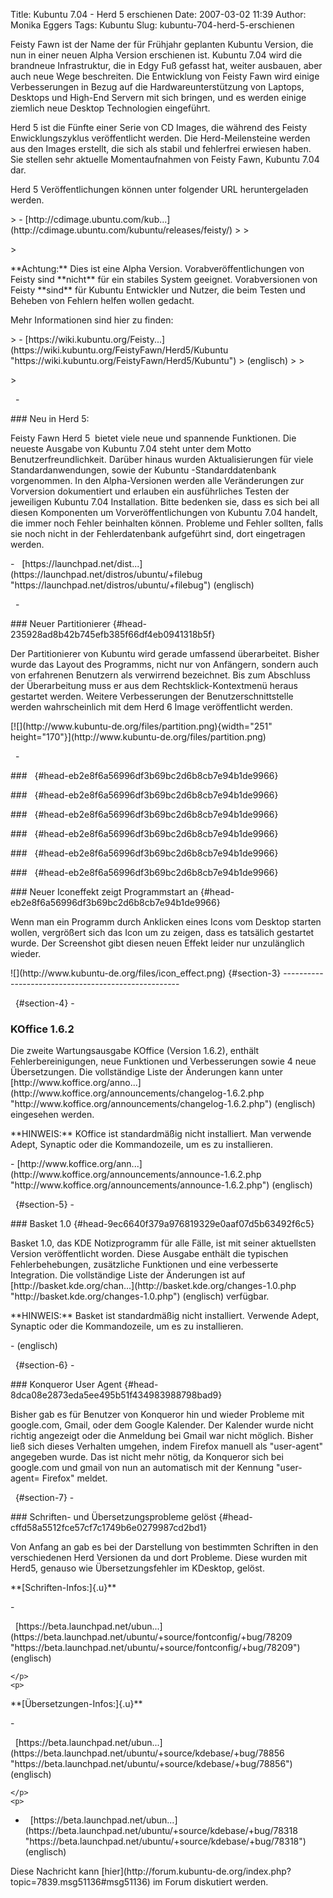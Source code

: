 Title: Kubuntu 7.04 - Herd 5 erschienen
Date: 2007-03-02 11:39
Author: Monika Eggers
Tags: Kubuntu
Slug: kubuntu-704-herd-5-erschienen

Feisty Fawn ist der Name der für Frühjahr geplanten Kubuntu Version, die
nun in einer neuen Alpha Version erschienen ist. Kubuntu 7.04 wird die
brandneue Infrastruktur, die in Edgy Fuß gefasst hat, weiter ausbauen,
aber auch neue Wege beschreiten. Die Entwicklung von Feisty Fawn wird
einige Verbesserungen in Bezug auf die Hardwareunterstützung von
Laptops, Desktops und High-End Servern mit sich bringen, und es werden
einige ziemlich neue Desktop Technologien eingeführt.

</p>
Herd 5 ist die Fünfte einer Serie von CD Images, die während des Feisty
Enwicklungszyklus veröffentlicht werden. Die Herd-Meilensteine werden
aus den Images erstellt, die sich als stabil und fehlerfrei erwiesen
haben. Sie stellen sehr aktuelle Momentaufnahmen von Feisty Fawn,
Kubuntu 7.04 dar.

</p>
Herd 5 Veröffentlichungen können unter folgender URL heruntergeladen
werden.

</p>
> -   [http://cdimage.ubuntu.com/kub...](http://cdimage.ubuntu.com/kubuntu/releases/feisty/)
>
> </p>
> <p>

</p>
**Achtung:** Dies ist eine Alpha Version. Vorabveröffentlichungen von
Feisty sind **nicht** für ein stabiles System geeignet. Vorabversionen
von Feisty **sind** für Kubuntu Entwickler und Nutzer, die beim Testen
und Beheben von Fehlern helfen wollen gedacht.

</p>
Mehr Informationen sind hier zu finden: 

</p>
> -   [https://wiki.kubuntu.org/Feisty...](https://wiki.kubuntu.org/FeistyFawn/Herd5/Kubuntu "https://wiki.kubuntu.org/FeistyFawn/Herd5/Kubuntu")
>     (englisch)
>
> </p>
> <p>

</p>
 
-

</p>
### Neu in Herd 5:

</p>
Feisty Fawn Herd 5  bietet viele neue und spannende Funktionen. Die
neueste Ausgabe von Kubuntu 7.04 steht unter dem Motto
Benutzerfreundlichkeit. Darüber hinaus wurden Aktualisierungen für viele
Standardanwendungen, sowie der Kubuntu -Standarddatenbank vorgenommen.
In den Alpha-Versionen werden alle Veränderungen zur Vorversion
dokumentiert und erlauben ein ausführliches Testen der jeweiligen
Kubuntu 7.04 Installation. Bitte bedenken sie, dass es sich bei all
diesen Komponenten um Vorveröffentlichungen von Kubuntu 7.04 handelt,
die immer noch Fehler beinhalten können. Probleme und Fehler sollten,
falls sie noch nicht in der Fehlerdatenbank aufgeführt sind, dort
eingetragen
werden.<a href="https://launchpad.net/distros/ubuntu/+filebug">  

</a>

</p>
-    
    [https://launchpad.net/dist...](https://launchpad.net/distros/ubuntu/+filebug "https://launchpad.net/distros/ubuntu/+filebug")
    (englisch)

</p>
 
-

</p>
### Neuer Partitionierer {#head-235928ad8b42b745efb385f66df4eb0941318b5f}

</p>
Der Partitionierer von Kubuntu wird gerade umfassend überarbeitet.
Bisher wurde das Layout des Programms, nicht nur von Anfängern, sondern
auch von erfahrenen Benutzern als verwirrend bezeichnet. Bis zum
Abschluss der Überarbeitung muss er aus dem Rechtsklick-Kontextmenü
heraus gestartet werden. Weitere Verbesserungen der
Benutzerschnittstelle werden wahrscheinlich mit dem Herd 6 Image
veröffentlicht werden.

</p>
[![](http://www.kubuntu-de.org/files/partition.png){width="251"
height="170"}](http://www.kubuntu-de.org/files/partition.png)

</p>
</p>
 
-

</p>
###   {#head-eb2e8f6a56996df3b69bc2d6b8cb7e94b1de9966}

</p>
###   {#head-eb2e8f6a56996df3b69bc2d6b8cb7e94b1de9966}

</p>
###   {#head-eb2e8f6a56996df3b69bc2d6b8cb7e94b1de9966}

</p>
###   {#head-eb2e8f6a56996df3b69bc2d6b8cb7e94b1de9966}

</p>
###   {#head-eb2e8f6a56996df3b69bc2d6b8cb7e94b1de9966}

</p>
###   {#head-eb2e8f6a56996df3b69bc2d6b8cb7e94b1de9966}

</p>
### Neuer Iconeffekt zeigt Programmstart an {#head-eb2e8f6a56996df3b69bc2d6b8cb7e94b1de9966}

</p>
Wenn man ein Programm durch Anklicken eines Icons vom Desktop starten
wollen, vergrößert sich das Icon um zu zeigen, dass es tatsälich
gestartet wurde. Der Screenshot gibt diesen neuen Effekt leider nur
unzulänglich wieder.

</p>
![](http://www.kubuntu-de.org/files/icon_effect.png) {#section-3}
----------------------------------------------------

</p>
  {#section-4}
-

</p>
<h3 id="head-a1bc48a747711e9395ef150640ec93da8f508d2e">
KOffice 1.6.2  

</p>
<p>
</h3>
</p>
Die zweite Wartungsausgabe KOffice (Version 1.6.2), enthält
Fehlerbereinigungen, neue Funktionen und Verbesserungen sowie 4 neue
Übersetzungen. Die vollständige Liste der Änderungen kann unter
[http://www.koffice.org/anno...](http://www.koffice.org/announcements/changelog-1.6.2.php "http://www.koffice.org/announcements/changelog-1.6.2.php")
(englisch) eingesehen werden.

</p>
**HINWEIS:** KOffice ist standardmäßig nicht installiert. Man verwende
Adept, Synaptic oder die Kommandozeile, um es zu installieren.

</p>
-   [http://www.koffice.org/ann...](http://www.koffice.org/announcements/announce-1.6.2.php "http://www.koffice.org/announcements/announce-1.6.2.php")
    (englisch)

</p>
  {#section-5}
-

</p>
### Basket 1.0 {#head-9ec6640f379a976819329e0aaf07d5b63492f6c5}

</p>
Basket 1.0, das KDE Notizprogramm für alle Fälle, ist mit seiner
aktuellsten Version veröffentlicht worden. Diese Ausgabe enthält die
typischen Fehlerbehebungen, zusätzliche Funktionen und eine verbesserte
Integration. Die vollständige Liste der Änderungen ist auf
[http://basket.kde.org/chan...](http://basket.kde.org/changes-1.0.php "http://basket.kde.org/changes-1.0.php")
(englisch) verfügbar.

</p>
**HINWEIS:** Basket ist standardmäßig nicht installiert. Verwende Adept,
Synaptic oder die Kommandozeile, um es zu installieren.

</p>
-   <http://basket.kde.org/> (englisch)

</p>
  {#section-6}
-

</p>
### Konqueror User Agent {#head-8dca08e2873eda5ee495b51f434983988798bad9}

</p>
Bisher gab es für Benutzer von Konqueror hin und wieder Probleme mit
google.com, Gmail, oder dem Google Kalender. Der Kalender wurde nicht
richtig angezeigt oder die Anmeldung bei Gmail war nicht möglich. Bisher
ließ sich dieses Verhalten umgehen, indem Firefox manuell als
"user-agent" angegeben wurde. Das ist nicht mehr nötig, da Konqueror
sich bei google.com und gmail von nun an automatisch mit der Kennung
"user-agent= Firefox" meldet.

</p>
  {#section-7}
-

</p>
### Schriften- und Übersetzungsprobleme gelöst {#head-cffd58a5512fce57cf7c1749b6e0279987cd2bd1}

</p>
Von Anfang an gab es bei der Darstellung von bestimmten Schriften in den
verschiedenen Herd Versionen da und dort Probleme. Diese wurden mit
Herd5, genauso wie Übersetzungsfehler im KDesktop, gelöst.

</p>
**[Schriften-Infos:]{.u}**

</p>
-   </p>
     
    [https://beta.launchpad.net/ubun...](https://beta.launchpad.net/ubuntu/+source/fontconfig/+bug/78209 "https://beta.launchpad.net/ubuntu/+source/fontconfig/+bug/78209")
    (englisch)

    </p>
    <p>

</p>
**[Übersetzungen-Infos:]{.u}**

</p>
-   </p>
     
    [https://beta.launchpad.net/ubun...](https://beta.launchpad.net/ubuntu/+source/kdebase/+bug/78856 "https://beta.launchpad.net/ubuntu/+source/kdebase/+bug/78856")
    (englisch)

    </p>
    <p>
-   </p>
     
    [https://beta.launchpad.net/ubun...](https://beta.launchpad.net/ubuntu/+source/kdebase/+bug/78318 "https://beta.launchpad.net/ubuntu/+source/kdebase/+bug/78318")
    (englisch)

    </p>
    <p>

</p>
Diese Nachricht kann
[hier](http://forum.kubuntu-de.org/index.php?topic=7839.msg51136#msg51136)
im Forum diskutiert werden.

</p>

